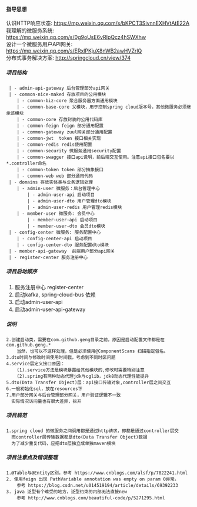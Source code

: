 #### 指导思想
认识HTTP响应状态: https://mp.weixin.qq.com/s/bKPCT3SivnnEXHVtAtE22A   
我理解的微服务系统: https://mp.weixin.qq.com/s/0g9oUsE6vRIpQcz4hSWXhw   
设计一个微服务用户API网关: https://mp.weixin.qq.com/s/ERxlPKjuX8nWB2awHVZrlQ   
分布式事务解决方案: http://springcloud.cn/view/374  

##### 项目结构
```
 | - admin-api-gateway 后台管理部分api网关
 | - common-nice-maked 存放项目的公用模块
    | - common-biz-core 聚合服务器方面通用模块
    | - common-base-core 父模块，用于控制spring cloud版本号，其他微服务必须继承该模块
    | - common-core 存放封装的公用代码库
    | - common-feign feign 部分通用配置
    | - common-gateway zuul网关部分通用配置
    | - common-jwt  token 接口相关实现
    | - common-redis redis使用配置
    | - common-security 微服务通用security配置
    | - common-swagger 接口api说明，前后端交互使用。注意api接口包名要以*.controller命名
    | - common-token token 部分抽象接口
    | - common-web web 部分通用代码
 | - domains 存放实体类与业务逻辑处理
    | - admin-user 微服务：后台管理中心
        | - admin-user-api 启动项目
        | - admin-user-dto 用户管理dto模块
        | - admin-user-redis 用户管理redis模块
    | - member-user 微服务: 会员中心
        | - member-user-api 启动项目
        | - member-user-dto 会员dto模块
 | - config-center 微服务: 服务配置中心
    | - config-center-api 启动项目
    | - config-center-dto 服务配置dto模块
 | - member-api-gateway  前端用户部分api网关
 | - register-center 服务注册中心
```
##### 项目启动顺序
1. 服务注册中心 register-center
2. 启动kafka, spring-cloud-bus 依赖
3. 启动admin-user-api
4. 启动admin-user-api-gateway
##### 说明
```
2.创建启动类，需要在com.github.geng目录之前，原因是启动配置文件都是在com.github.geng.*
	当然，也可以不这样处理，但是必须使用@ComponentScans 扫描指定包名。
3.dto时间与修改时间使用时间戳，考虑到不同时区问题
4.service层定义接口原因：
    (1).service方法是模块暴露给其他模块的,修改时需要特别注意
    (2).spring有两种动态代理jdk与cglib，jdk8动态代理性能提升
5.dto(Data Transfer Object)层：api接口传输对象,controller层之间交互
6.一般初始化sql，放在resources下
7.用户部分网关与后台管理部分网关，用户验证逻辑不一致
  实际情况访问量也有很大差异，拆开 
```
##### 项目规范
```
1.spring cloud 的微服务之间调用都是通过http请求，即都是通过controller层交
  而controller层传输数据都是dto(Data Transfer Object)数据
  为了减少重复代码，应把dto层独立成单独maven模块
```
##### 项目注意点及错误整理
```
1.@Table与@Entity区别，参考 https://www.cnblogs.com/alsf/p/7822241.html
2. 使用feign 出现 PathVariable annotation was empty on param 0异常。
    参考 https://blog.csdn.net/u014519194/article/details/69392233
3. java 泛型有个难受的地方，泛型约束的内部无法直接new
    参考 http://www.cnblogs.com/beautiful-code/p/5271295.html    
```

